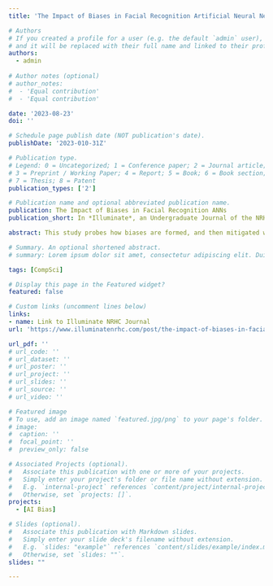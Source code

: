 ```yaml
---
title: 'The Impact of Biases in Facial Recognition Artificial Neural Networks'

# Authors
# If you created a profile for a user (e.g. the default `admin` user), write the username (folder name) here
# and it will be replaced with their full name and linked to their profile.
authors:
  - admin
  
# Author notes (optional)
# author_notes:
#  - 'Equal contribution'
#  - 'Equal contribution'

date: '2023-08-23'
doi: ''

# Schedule page publish date (NOT publication's date).
publishDate: '2023-010-31Z'

# Publication type.
# Legend: 0 = Uncategorized; 1 = Conference paper; 2 = Journal article;
# 3 = Preprint / Working Paper; 4 = Report; 5 = Book; 6 = Book section;
# 7 = Thesis; 8 = Patent
publication_types: ['2']

# Publication name and optional abbreviated publication name.
publication: The Impact of Biases in Facial Recognition ANNs
publication_short: In *Illuminate*, an Undergraduate Journal of the NRHC

abstract: This study probes how biases are formed, and then mitigated within artificial neural networks for facial recognition. In current research on facial recognition neural networks, it has been shown that there are many ways that biases/prejudices can negatively affect the accuracy of the network on characteristics such as gender status and identity. In order to test this, two pre-trained neural networks were fed novel datasets - one on cisgender faces and one on transgender faces. The two pre-trained models were then analyzed with regards to gender identity and status variables on accuracy rates calculated from the direct prediction outputs provided by the neural networks. Notable biases were found within both datasets and models on gender characteristics. 

# Summary. An optional shortened abstract.
# summary: Lorem ipsum dolor sit amet, consectetur adipiscing elit. Duis posuere tellus ac convallis placerat. Proin tincidunt magna sed ex sollicitudin condimentum.

tags: [CompSci]

# Display this page in the Featured widget?
featured: false

# Custom links (uncomment lines below)
links:
- name: Link to Illuminate NRHC Journal
url: 'https://www.illuminatenrhc.com/post/the-impact-of-biases-in-facial-recognition-artificial-neural-networks-by-ezra-wingard'

url_pdf: ''
# url_code: ''
# url_dataset: ''
# url_poster: ''
# url_project: ''
# url_slides: ''
# url_source: ''
# url_video: ''

# Featured image
# To use, add an image named `featured.jpg/png` to your page's folder.
# image:
#  caption: ''
#  focal_point: ''
#  preview_only: false

# Associated Projects (optional).
#   Associate this publication with one or more of your projects.
#   Simply enter your project's folder or file name without extension.
#   E.g. `internal-project` references `content/project/internal-project/index.md`.
#   Otherwise, set `projects: []`.
projects:
  - [AI Bias]

# Slides (optional).
#   Associate this publication with Markdown slides.
#   Simply enter your slide deck's filename without extension.
#   E.g. `slides: "example"` references `content/slides/example/index.md`.
#   Otherwise, set `slides: ""`.
slides: ""

---
```

